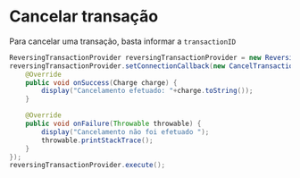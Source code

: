# Cancelar transação

Para cancelar uma transação, basta informar a `transactionID`

```java
ReversingTransactionProvider reversingTransactionProvider = new ReversingTransactionProvider(charge.getId());
reversingTransactionProvider.setConnectionCallback(new CancelTransactionCallback() {
    @Override
    public void onSuccess(Charge charge) {
        display("Cancelamento efetuado: "+charge.toString());
    }

    @Override
    public void onFailure(Throwable throwable) {
        display("Cancelamento não foi efetuado ");
        throwable.printStackTrace();
    }
});
reversingTransactionProvider.execute();
```
